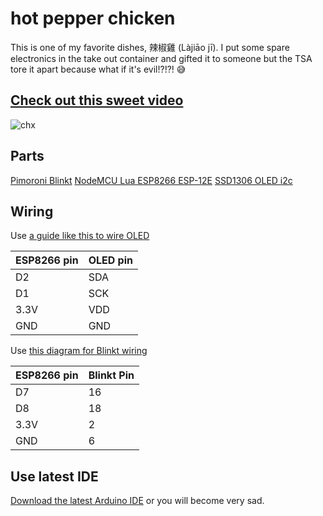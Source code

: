 # hot pepper chicken

This is one of my favorite dishes, 辣椒雞 (Làjiāo jī).
I put some spare electronics in the take out container and gifted
it to someone but the TSA tore it apart because what if it's
evil!?!?! 😅

[<h2>Check out this sweet video</h2>](https://www.youtube.com/shorts/GtqybCoTG3U)

![chx](https://github.com/devsecfranklin/badge-2017-hot-pepper-chicken/blob/main/images/hot_pepper_chicken.jpg?raw=true)

## Parts

[Pimoroni Blinkt](https://www.sparkfun.com/products/14038)
[NodeMCU Lua ESP8266 ESP-12E](https://www.ebay.com/i/192164536182)
[SSD1306 OLED i2c](https://www.aliexpress.com/item/Free-shipping-Yellow-blue-double-color-128X64-OLED-LCD-LED-Display-Module-For-Arduino-0-96/32233342471.html)

## Wiring

Use [a guide like this to wire OLED](http://www.instructables.com/id/Monochrome-096-i2c-OLED-display-with-arduino-SSD13/)

| ESP8266 pin | OLED pin | 
| --- | --- | 
| D2 | SDA | 
| D1 | SCK | 
| 3.3V | VDD | 
| GND | GND | 

Use [this diagram for Blinkt wiring](https://pinout.xyz/pinout/blinkt)

| ESP8266 pin | Blinkt Pin |
| --- | --- | 
| D7 | 16  |
| D8 |  18 | 
| 3.3V | 2 |
| GND | 6 | 

##  Use latest IDE

[Download the latest Arduino IDE](https://www.arduino.cc/en/Main/Software) or you will become very sad. 
